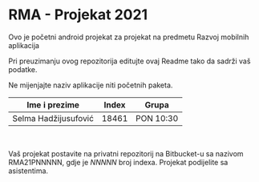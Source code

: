 # RMA - Projekat 2021
Ovo je početni android projekat za projekat na predmetu Razvoj mobilnih aplikacija

Pri preuzimanju ovog repozitorija editujte ovaj Readme tako da sadrži vaš podatke.

Ne mijenjajte naziv aplikacije niti početnih paketa.


| Ime i prezime        | Index  | Grupa     |
|----------------------|--------|-----------|
| Selma Hadžijusufović | 18461  | PON 10:30 |

&nbsp;

Vaš projekat postavite na privatni repozitorij na Bitbucket-u sa nazivom RMA21PNNNNN, gdje je _NNNNN_ broj indexa. Projekat podijelite sa asistentima.

